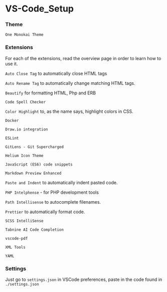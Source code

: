 # VS-Code_Setup

### Theme

`One Monokai Theme`

### Extensions

For each of the extensions, read the overview page in order to learn how to use it.

`Auto Close Tag` to automatically close HTML tags

`Auto Rename Tag` to automatically change matching HTML tags.

`Beautify` for formatting HTML, Php and ERB

`Code Spell Checker`

`Color Highlight` to, as the name says, highlight colors in CSS.

`Docker`

`Draw.io integration`

`ESLint`

`GitLens - Git Supercharged`

`Helium Icon Theme`

`JavaScript (ES6) code snippets`

`Markdown Preview Enhanced`

`Paste and Indent` to automatically indent pasted code.

`PHP Intelphense` - for PHP development tools

`Path Intellisense` to autocomplete filenames.

`Prettier` to automatically format code.

`SCSS IntelliSense`

`Tabnine AI Code Completion`

`vscode-pdf`

`XML Tools`

`YAML`

### Settings

Just go to `settings.json` in VSCode preferences, paste in the code found in `./settings.json`